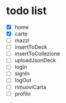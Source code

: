 # todo list
- [x] home
- [x] carte
- [ ] mazzi
- [ ] insertToDeck
- [ ] insertToCollezione
- [ ] uploadJsonDeck
- [ ] logIn
- [ ] signIn
- [ ] logOut
- [ ] rimuoviCarta
- [ ] profilo